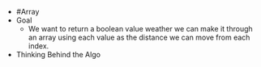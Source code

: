 - #Array
- Goal
	- We want to return a boolean value weather we can make it through an array using each value as the distance we can move from each index.
- Thinking Behind the Algo